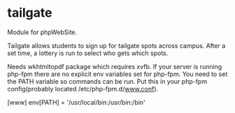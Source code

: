 # tailgate

Module for phpWebSite.

Tailgate allows students to sign up for tailgate spots across campus. After a set time, a lottery is 
run to select who gets which spots.

Needs wkhtmltopdf package which requires xvfb. If your server is running php-fpm there are no explicit env variables set for php-fpm. You need to set the PATH variable so commands can be run. Put this in your php-fpm config(probably located /etc/php-fpm.d/www.conf).

[www]
env[PATH] = '/usr/local/bin:/usr/bin:/bin'
